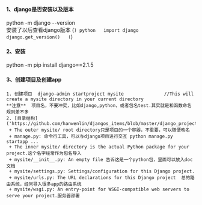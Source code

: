 #### 1、django是否安装以及版本
  python -m django --version  
安装了以后查看django版本
(```)
python  
import django  
django.get_version()  
(```)
#### 2、安装
python -m pip install django==2.1.5  


#### 3、创建项目及创建app
    1. 创建项目  django-admin startproject mysite               //This will create a mysite directory in your current directory
    **注意**  项目名，不要冲突，比如django,python，或者包名test.其实就是和函数命名规则差不多  
    2. [目录结构]('https://github.com/hanwenlin/djangos_items/blob/master/django_project_%E7%BB%93%E6%9E%84.jpg')
     + The outer mysite/ root directory只是项目的一个容器，不重要，可以随便改名
     + manage.py: 命令行工具，可以与django项目进行交互 python manage.py startapp ...
     + The inner mysite/ directory is the actual Python package for your project.这个名字经常作为包名导入
     + mysite/__init__.py: An empty file 告诉这是一个python包，里面可以放入doc文档
     + mysite/settings.py: Settings/configuration for this Django project.
     + mysite/urls.py: The URL declarations for this Django project  总的路由系统，经常导入很多app的路由系统
     + mysite/wsgi.py: An entry-point for WSGI-compatible web servers to serve your project.服务器部署
    
      
